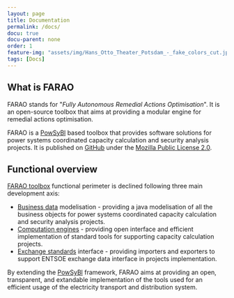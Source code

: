 ```yaml
---
layout: page
title: Documentation
permalink: /docs/
docu: true
docu-parent: none
order: 1
feature-img: "assets/img/Hans_Otto_Theater_Potsdam_-_fake_colors_cut.jpg"
tags: [Docs]
---
```


## What is FARAO

FARAO stands for "*Fully Autonomous Remedial Actions Optimisation*". It is an open-source
toolbox that aims at providing a modular engine for remedial actions optimisation.

FARAO is a [PowSyBl](http://www.powsybl.org) based toolbox that provides software
solutions for power systems coordinated capacity calculation and security analysis projects.
It is published on [GitHub](https://github.com/farao-community) under the [Mozilla Public License 2.0](https://www.mozilla.org/en-US/MPL/2.0/).

## Functional overview

[FARAO toolbox](https://github.com/farao-community/farao-core) functional perimeter is declined following three main development axis:

- [Business data](/docs/data) modelisation - providing a java modelisation of all the business objects
for power systems coordinated capacity calculation and security analysis projects.
- [Computation engines](/docs/engine) - providing open interface and efficient implementation of standard
tools for supporting capacity calculation projects.
- [Exchange standards](/docs/format) interface - providing importers and exporters to support ENTSOE exchange
data interface in projects implementation.    

By extending the [PowSyBl](http://www.powsybl.org) framework, FARAO aims at providing an open, transparent,
and extandable implementation of the tools used for an efficient usage of the electricity transport
and distribution system.


